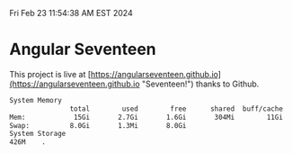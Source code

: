 Fri Feb 23 11:54:38 AM EST 2024

# Angular Seventeen


This project is live at [https://angularseventeen.github.io](https://angularseventeen.github.io "Seventeen!") thanks to Github.

```bash
System Memory
               total        used        free      shared  buff/cache   available
Mem:            15Gi       2.7Gi       1.6Gi       304Mi        11Gi        12Gi
Swap:          8.0Gi       1.3Mi       8.0Gi
System Storage
426M	.
```
```bash
